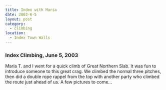 ```yaml
---
title: Index with Maria
date: 2003-6-5
layout: post
category:
  - climbing
location:
  - Index Town Walls
---
```


<h3>Index Climbing, June 5, 2003</h3>

Maria T. and I went for a quick climb of Great Northern Slab. It was fun to introduce someone
to this great crag. We climbed the normal three pitches, then did a double rope rappel from
the top with another party who climbed the route just ahead of us. A few pictures to come...
